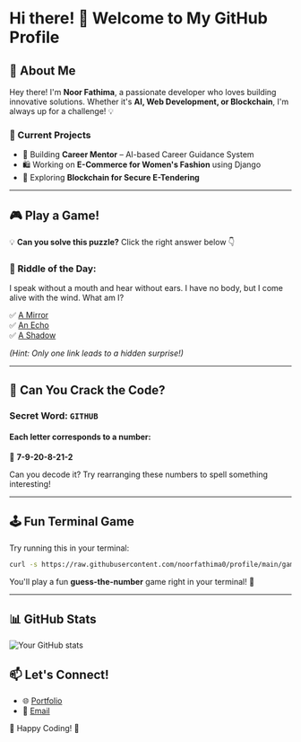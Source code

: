 # Hi there! 👋 Welcome to My GitHub Profile

## 🚀 About Me
Hey there! I'm **Noor Fathima**, a passionate developer who loves building innovative solutions. Whether it's **AI, Web Development, or Blockchain**, I'm always up for a challenge! 💡

### 🔭 Current Projects
- 🚀 Building **Career Mentor** – AI-based Career Guidance System
- 🛍️ Working on **E-Commerce for Women's Fashion** using Django
- 🔗 Exploring **Blockchain for Secure E-Tendering**

---

## 🎮 Play a Game!
💡 **Can you solve this puzzle?** Click the right answer below 👇

### 🧩 Riddle of the Day:
I speak without a mouth and hear without ears. I have no body, but I come alive with the wind. What am I?

✅ [A Mirror](https://github.com/noorfathima0?tab=repositories)  
✅ [An Echo](https://github.com/noorfathima0?tab=stars)  
✅ [A Shadow](https://github.com/noorfathima0?tab=projects)  

_(Hint: Only one link leads to a hidden surprise!)_

---

## 🔢 Can You Crack the Code?
### **Secret Word: `GITHUB`**
#### Each letter corresponds to a number: 
🔢 **7-9-20-8-21-2**  

Can you decode it? Try rearranging these numbers to spell something interesting!

---

## 🕹️ Fun Terminal Game
Try running this in your terminal:
```bash
curl -s https://raw.githubusercontent.com/noorfathima0/profile/main/game.sh | bash
```

You'll play a fun **guess-the-number** game right in your terminal! 🎲

---

## 📊 GitHub Stats
![Your GitHub stats](https://github-readme-stats.vercel.app/api?username=noorfathima0&show_icons=true&theme=radical)

## 📫 Let's Connect!
- 🌐 [Portfolio](https://yourwebsite.com)
- 📧 [Email](mailto:yourname@example.com)

👾 Happy Coding! 🚀

